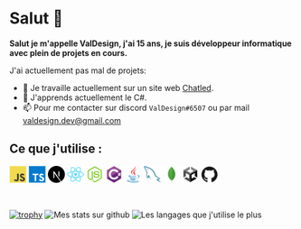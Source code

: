 # Salut 👋

**Salut je m'appelle ValDesign, j'ai 15 ans, je suis développeur informatique avec plein de projets en cours.**

J'ai actuellement pas mal de projets:

- 🔭 Je travaille actuellement sur un site web [Chatled](https://github.com/ValDesign22/Chatled/).
- 🌱 J'apprends actuellement le C#.
- 📫 Pour me contacter sur discord `ValDesign#6507` ou par mail <a href="mailto:valdesign.dev@gmail.com">valdesign.dev@gmail.com</a>

## Ce que j'utilise :

<code><img height="30" src="https://raw.githubusercontent.com/devicons/devicon/master/icons/javascript/javascript-original.svg"></code>
<code><img height="30" src="https://raw.githubusercontent.com/devicons/devicon/master/icons/typescript/typescript-original.svg"></code>
<code><img height="30" src="https://raw.githubusercontent.com/devicons/devicon/master/icons/nextjs/nextjs-original.svg"></code>
<code><img height="30" src="https://raw.githubusercontent.com/devicons/devicon/master/icons/react/react-original.svg"></code>
<code><img height="30" src="https://raw.githubusercontent.com/devicons/devicon/master/icons/nodejs/nodejs-original.svg"></code>
<code><img height="30" src="https://raw.githubusercontent.com/devicons/devicon/master/icons/csharp/csharp-original.svg"></code>
<code><img height="30" src="https://raw.githubusercontent.com/devicons/devicon/master/icons/java/java-original.svg"></code>
<code><img height="30" src="https://raw.githubusercontent.com/devicons/devicon/master/icons/mysql/mysql-original.svg"></code>
<code><img height="30" src="https://raw.githubusercontent.com/devicons/devicon/master/icons/mongodb/mongodb-original.svg"></code>
<code><img height="30" src="https://raw.githubusercontent.com/devicons/devicon/master/icons/unity/unity-original.svg"></code>
<code><img height="30" src="https://github.com/devicons/devicon/blob/master/icons/github/github-original.svg"></code>

<br />

[![trophy](https://github-profile-trophy.vercel.app/?username=ValDesign22&theme=onedark)](https://github.com/ryo-ma/github-profile-trophy)
<img alt="Mes stats sur github" src="https://github-readme-stats.vercel.app/api?username=ValDesign22&show_icons=true&hide_border=true&theme=algolia" />
<img alt="Les langages que j'utilise le plus" src="https://github-readme-stats.vercel.app/api/top-langs?username=ValDesign22&show_icons=true&theme=algolia&layout=compact&langs_count=10" />


